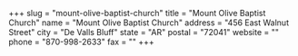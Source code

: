 +++
slug = "mount-olive-baptist-church"
title = "Mount Olive Baptist Church"
name = "Mount Olive Baptist Church"
address = "456 East Walnut Street"
city = "De Valls Bluff"
state = "AR"
postal = "72041"
website = ""
phone = "870-998-2633"
fax = ""
+++
